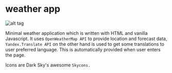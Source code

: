 # weather app
![alt tag](https://i.imgur.com/w4mhoYW.jpg "this is just a screenshot")

Minimal weather application which is written with HTML and vanilla Javascript. It uses `OpenWeatherMap API`  to provide location and forecast data, `Yandex.Translate API` on the other hand is used to get some translations to user preferred language. This is automatically provided when user enters the page.

Icons are Dark Sky's awesome `Skycons.`
